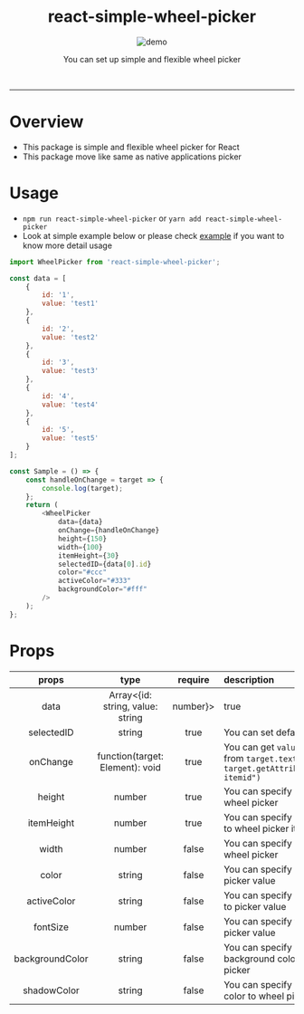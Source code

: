 <div align="center">
  <h1>react-simple-wheel-picker</h1>
	<img src="https://raw.githubusercontent.com/keiya01/react-simple-wheel-picker/master/simple_wheel_picker_demo.gif" alt="demo">
	<br>
	<p>You can set up simple and flexible wheel picker</p>
	<br>
</div>
<hr/>

# Overview

- This package is simple and flexible wheel picker for React
- This package move like same as native applications picker

# Usage

- `npm run react-simple-wheel-picker` or `yarn add react-simple-wheel-picker`
- Look at simple example below or please check [example](https://github.com/keiya01/react-simple-wheel-picker/tree/master/example) if you want to know more detail usage

```js
import WheelPicker from 'react-simple-wheel-picker';

const data = [
	{
		id: '1',
		value: 'test1'
	},
	{
		id: '2',
		value: 'test2'
	},
	{
		id: '3',
		value: 'test3'
	},
	{
		id: '4',
		value: 'test4'
	},
	{
		id: '5',
		value: 'test5'
	}
];

const Sample = () => {
	const handleOnChange = target => {
		console.log(target);
	};
	return (
		<WheelPicker
			data={data}
			onChange={handleOnChange}
			height={150}
			width={100}
			itemHeight={30}
			selectedID={data[0].id}
			color="#ccc"
			activeColor="#333"
			backgroundColor="#fff"
		/>
	);
};
```

# Props

|      props      |               type               | require  | description                                                                                   |
| :-------------: | :------------------------------: | :------: | :-------------------------------------------------------------------------------------------- |
|      data       | Array<{id: string, value: string | number}> | true                                                                                          | It should be array of object that have `id` and `value` |
|   selectedID    |              string              |   true   | You can set default data id                                                                   |
|    onChange     | function(target: Element): void  |   true   | You can get `value` or `id` from `target.textContent` or `target.getAttribute("data-itemid")` |
|     height      |              number              |   true   | You can specify height to wheel picker                                                        |
|   itemHeight    |              number              |   true   | You can specify item height to wheel picker item                                              |
|      width      |              number              |  false   | You can specify width to wheel picker                                                         |
|      color      |              string              |  false   | You can specify color to picker value                                                         |
|   activeColor   |              string              |  false   | You can specify active color to picker value                                                  |
|    fontSize     |              number              |  false   | You can specify font size to picker value                                                     |
| backgroundColor |              string              |  false   | You can specify background color to wheel picker                                              |
|   shadowColor   |              string              |  false   | You can specify shadow color to wheel picker                                                  |
